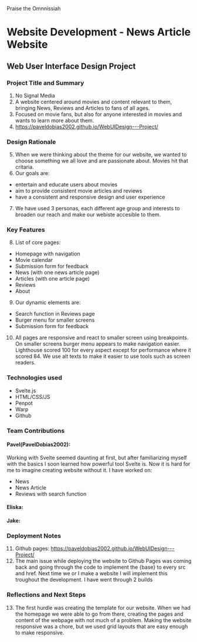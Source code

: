 Praise the Omnnissiah

# Website Development - News Article Website

## Web User Interface Design Project

### Project Title and Summary
1. No Signal Media
2. A website centered around movies and content relevant to them, bringing News, Reviews and Articles to fans of all ages.
3. Focused on movie fans, but also for anyone interested in movies and wants to learn more about them.
4. https://paveldobias2002.github.io/WebUIDesign---Project/

### Design Rationale
5. When we were thinking about the theme for our website, we wanted to choose something we all love and are passionate about. Movies hit that critaria.
6. Our goals are:
- entertain and educate users about movies
- aim to provide consistent movie articles and reviews
- have a consistent and responsive design and user experience

7. We have used 3 personas, each different age group and interests to broaden our reach and make our webiste accesible to them.

### Key Features
8. List of core pages:
- Homepage with navigation
- Movie calendar
- Submission form for feedback
- News (with one news article page)
- Articles (with one article page)
- Reviews 
- About

9. Our dynamic elements are:
- Search function in Reviews page
- Burger menu for smaller screens
- Submission form for feedback

10. All pages are responsive and react to smaller screen using breakpoints.
On smaller screens burger menu appears to make navigation easier.
Lighthouse scored 100 for every aspect except for performance where it scored 84.
We use alt texts to make it easier to use tools such as screen readers.

### Technologies used
- Svelte.js
- HTML/CSS/JS
- Penpot
- Warp
- Github

### Team Contributions
#### Pavel(PavelDobias2002):
Working with Svelte seemed daunting at first, but after familiarizing myself with the basics I soon learned how powerful tool Svelte is. Now it is hard for me to imagine 
creating website without it. I have worked on:
- News
- News Article
- Reviews with search function
#### Eliska:
#### Jake:

### Deployment Notes
11. Github pages: https://paveldobias2002.github.io/WebUIDesign---Project/
12. The main issue while deploying the website to Github Pages was coming back and going through the code to implement the {base} to every src and href. Next time we or I make a website I will implement this troughout the development.
I have went through 2 builds

### Reflections and Next Steps
13. The first hurdle was creating the template for our website. When we had the homepage we were able to go from there, creating the pages and content of the webpage with not much of a problem.
Making the website responsive was a chore, but we used grid layouts that are easy enough to make responsive.
